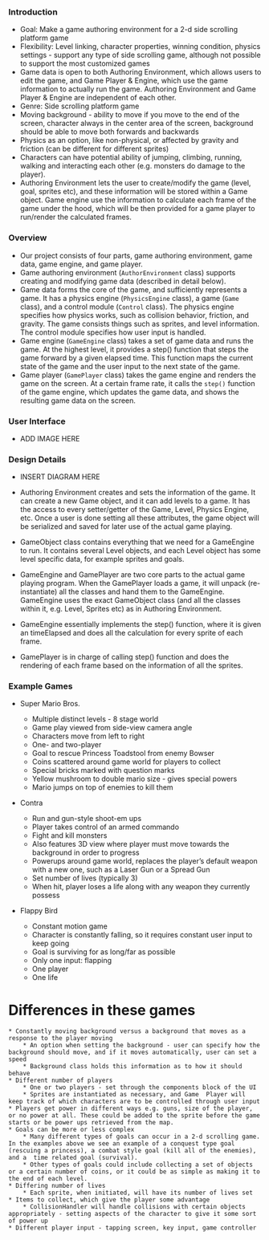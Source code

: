 ### Introduction
* Goal: Make a game authoring environment for a 2-d side scrolling platform game
* Flexibility: Level linking, character properties, winning condition, physics settings - support any type of side scrolling game, although not possible to support the most customized games
* Game data is open to both Authoring Environment, which allows users to edit the game, and Game Player & Engine, which use the game information to actually run the game. Authoring Environment and Game Player & Engine are independent of each other.
* Genre: Side scrolling platform game
* Moving background - ability to move if you move to the end of the screen, character always in the center area of the screen, background should be able to move both forwards and backwards
* Physics as an option, like non-physical, or affected by gravity and friction (can be different for different sprites)
* Characters can have potential ability of jumping, climbing, running, walking and interacting each other (e.g. monsters do damage to the player).
* Authoring Environment lets the user to create/modify the game (level, goal, sprites etc), and these information will be stored within a Game object. Game engine use the information to calculate each frame of the game under the hood,  which will be then provided for a game player to run/render the calculated frames.

### Overview

* Our project consists of four parts, game authoring environment, game data, game engine, and game player. 
* Game authoring environment (`AuthorEnvironment` class) supports creating and modifying game data (described in detail below). 
* Game data forms the core of the game, and sufficiently represents a game. It has a physics engine (`PhysicsEngine` class), a game (`Game` class), and a control module (`Control` class). The physics engine specifies how physics works, such as collision behavior, friction, and gravity. The game consists things such as sprites, and level information. The control module specifies how user input is handled. 
* Game engine (`GameEngine` class) takes a set of game data and runs the game. At the highest level, it provides a step() function that steps the game forward by a given elapsed time. This function maps the current state of the game and the user input to the next state of the game. 
* Game player (`GamePlayer` class) takes the game engine and renders the game on the screen. At a certain frame rate, it calls the `step()` function of the game engine, which updates the game data, and shows the resulting game data on the screen. 

### User Interface

* ADD IMAGE HERE

### Design Details

* INSERT DIAGRAM HERE

* Authoring Environment creates and sets the information of the game. It can create a new Game object, and it can add levels to a game. It has the access to every setter/getter of the Game, Level, Physics Engine, etc. Once a user is done setting all these attributes, the game object will be serialized and saved for later use of the actual game playing.
* GameObject class contains everything that we need for a GameEngine to run. It contains several Level objects, and each Level object has some level specific data, for example sprites and goals.
* GameEngine and GamePlayer are two core parts to the actual game playing program. When the GamePlayer loads a game, it will unpack (re-instantiate) all the classes and hand them to the GameEngine. GameEngine uses the exact GameObject class (and all the classes within it, e.g. Level, Sprites etc) as in Authoring Environment.
* GameEngine essentially implements the step() function, where it is given an timeElapsed and does all the calculation for every sprite of each frame.
* GamePlayer is in charge of calling step() function and does the rendering of each frame based on the information of all the sprites.

### Example Games

* Super Mario Bros.
    * Multiple distinct levels - 8 stage world
    * Game play viewed from side-view camera angle
    * Characters move from left to right
    * One- and two-player
    * Goal to rescue Princess Toadstool from enemy Bowser
    * Coins scattered around game world for players to collect
    * Special bricks marked with question marks
    * Yellow mushroom to double mario size - gives special powers
    * Mario jumps on top of enemies to kill them

* Contra
    * Run and gun-style shoot-em ups
    * Player takes control of an armed commando
    * Fight and kill monsters
    * Also features 3D view where player must move towards the background in order to progress
    * Powerups around game world, replaces the player’s default weapon with a new one, such as a Laser Gun or a Spread Gun
    * Set number of lives (typically 3)
    * When hit, player loses a life along with any weapon they currently possess

* Flappy Bird
    * Constant motion game
    * Character is constantly falling, so it requires constant user input to keep going
    * Goal is surviving for as long/far as possible
    * Only one input: flapping
    * One player
    * One life

# Differences in these games

    * Constantly moving background versus a background that moves as a response to the player moving
        * An option when setting the background - user can specify how the background should move, and if it moves automatically, user can set a speed
        * Background class holds this information as to how it should behave
    * Different number of players
        * One or two players - set through the components block of the UI
        * Sprites are instantiated as necessary, and Game  Player will keep track of which characters are to be controlled through user input
    * Players get power in different ways e.g. guns, size of the player, or no power at all. These could be added to the sprite before the game starts or be power ups retrieved from the map. 
    * Goals can be more or less complex
        * Many different types of goals can occur in a 2-d scrolling game. In the examples above we see an example of a conquest type goal (rescuing a princess), a combat style goal (kill all of the enemies), and a  time related goal (survival). 
        * Other types of goals could include collecting a set of objects or a certain number of coins, or it could be as simple as making it to the end of each level. 
    * Differing number of lives
        * Each sprite, when initiated, will have its number of lives set
    * Items to collect, which give the player some advantage
        * CollisionHandler will handle collisions with certain objects appropriately - setting aspects of the character to give it some sort of power up
    * Different player input - tapping screen, key input, game controller

